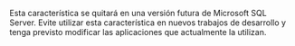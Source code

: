Esta característica se quitará en una versión futura de Microsoft SQL Server. Evite utilizar esta característica en nuevos trabajos de desarrollo y tenga previsto modificar las aplicaciones que actualmente la utilizan.
